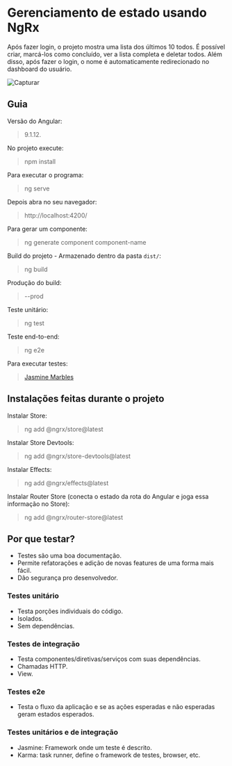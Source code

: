 # Gerenciamento de estado usando NgRx
Após fazer login, o projeto mostra uma lista dos últimos 10 todos. É possível criar, marcá-los como concluído, ver a lista completa e deletar todos. Além disso, após fazer o login, o nome é automaticamente redirecionado no dashboard do usuário.

![Capturar](https://user-images.githubusercontent.com/72028645/127741728-a35ac92c-f271-491d-94c4-6ce1d0dd611c.PNG)

## Guia
Versão do Angular:
>9.1.12.

No projeto execute:
>npm install

Para executar o programa:
>ng serve

Depois abra no seu navegador:
>http://localhost:4200/

Para gerar um componente:
>ng generate component component-name

Build do projeto - Armazenado dentro da pasta `dist/`:
>ng build

Produção do build:
>--prod

Teste unitário:
>ng test 

Teste end-to-end:
>ng e2e 

Para executar testes:
><a href="https://www.npmjs.com/package/jasmine-marbles">Jasmine Marbles</a>

## Instalações feitas durante o projeto 
Instalar Store:
>ng add @ngrx/store@latest 

Instalar Store Devtools:
>ng add @ngrx/store-devtools@latest

Instalar Effects:
>ng add @ngrx/effects@latest

Instalar Router Store (conecta o estado da rota do Angular e joga essa informação no Store):
>ng add @ngrx/router-store@latest

## Por que testar?
- Testes são uma boa documentação.
- Permite refatorações e adição de novas features de uma forma mais fácil.
- Dão segurança pro desenvolvedor. 

### Testes unitário
- Testa porções individuais do código.
- Isolados.
- Sem dependências.

### Testes de integração
- Testa componentes/diretivas/serviços com suas dependências.
- Chamadas HTTP.
- View.

### Testes e2e
- Testa o fluxo da aplicação e se as ações esperadas e não esperadas geram estados esperados.

### Testes unitários e de integração 
- Jasmine: Framework onde um teste é descrito.
- Karma: task runner, define o framework de testes, browser, etc.
